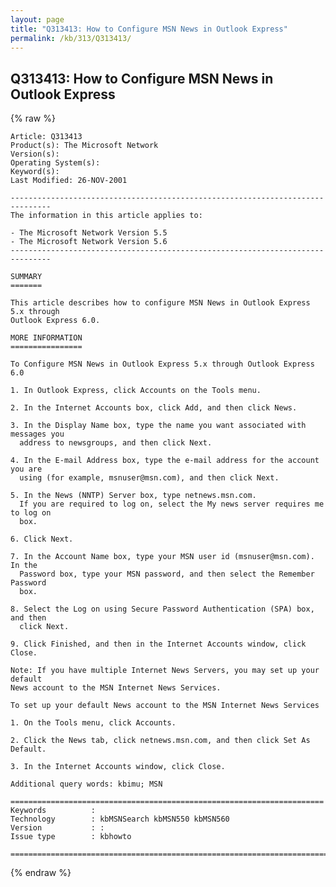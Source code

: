 ```yaml
---
layout: page
title: "Q313413: How to Configure MSN News in Outlook Express"
permalink: /kb/313/Q313413/
---
```


## Q313413: How to Configure MSN News in Outlook Express

{% raw %}

	Article: Q313413
	Product(s): The Microsoft Network
	Version(s): 
	Operating System(s): 
	Keyword(s): 
	Last Modified: 26-NOV-2001
	
	-------------------------------------------------------------------------------
	The information in this article applies to:
	
	- The Microsoft Network Version 5.5 
	- The Microsoft Network Version 5.6 
	-------------------------------------------------------------------------------
	
	SUMMARY
	=======
	
	This article describes how to configure MSN News in Outlook Express 5.x through
	Outlook Express 6.0.
	
	MORE INFORMATION
	================
	
	To Configure MSN News in Outlook Express 5.x through Outlook Express 6.0
	
	1. In Outlook Express, click Accounts on the Tools menu.
	
	2. In the Internet Accounts box, click Add, and then click News.
	
	3. In the Display Name box, type the name you want associated with messages you
	  address to newsgroups, and then click Next.
	
	4. In the E-mail Address box, type the e-mail address for the account you are
	  using (for example, msnuser@msn.com), and then click Next.
	
	5. In the News (NNTP) Server box, type netnews.msn.com.
	  If you are required to log on, select the My news server requires me to log on
	  box.
	
	6. Click Next.
	
	7. In the Account Name box, type your MSN user id (msnuser@msn.com). In the
	  Password box, type your MSN password, and then select the Remember Password
	  box.
	
	8. Select the Log on using Secure Password Authentication (SPA) box, and then
	  click Next.
	
	9. Click Finished, and then in the Internet Accounts window, click Close.
	
	Note: If you have multiple Internet News Servers, you may set up your default
	News account to the MSN Internet News Services.
	
	To set up your default News account to the MSN Internet News Services
	
	1. On the Tools menu, click Accounts.
	
	2. Click the News tab, click netnews.msn.com, and then click Set As Default.
	
	3. In the Internet Accounts window, click Close.
	
	Additional query words: kbimu; MSN
	
	======================================================================
	Keywords          :  
	Technology        : kbMSNSearch kbMSN550 kbMSN560
	Version           : :
	Issue type        : kbhowto
	
	=============================================================================
	

{% endraw %}
